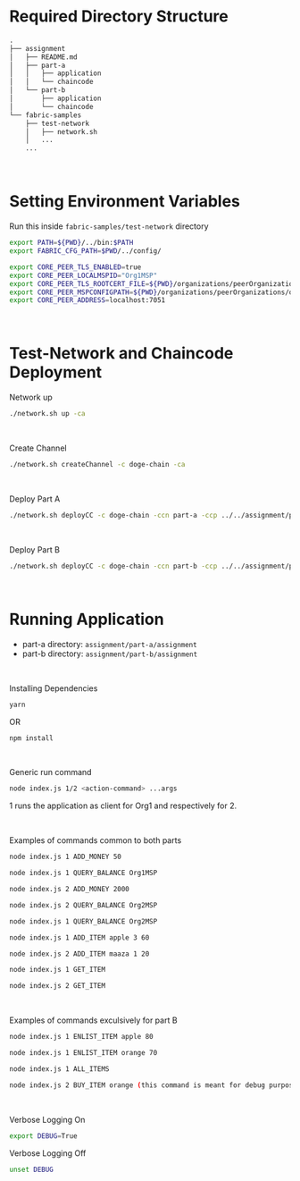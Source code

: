 # Required Directory Structure

```graphql
.
├── assignment
│   ├── README.md
│   ├── part-a
│   │   ├── application
│   │   └── chaincode
│   └── part-b
│       ├── application
│       └── chaincode
└── fabric-samples
    ├── test-network
    │   ├── network.sh
    │   ...
    ...
```

<br/>

# Setting Environment Variables

Run this inside `fabric-samples/test-network` directory

```bash
export PATH=${PWD}/../bin:$PATH
export FABRIC_CFG_PATH=$PWD/../config/

export CORE_PEER_TLS_ENABLED=true
export CORE_PEER_LOCALMSPID="Org1MSP"
export CORE_PEER_TLS_ROOTCERT_FILE=${PWD}/organizations/peerOrganizations/org1.example.com/peers/peer0.org1.example.com/tls/ca.crt
export CORE_PEER_MSPCONFIGPATH=${PWD}/organizations/peerOrganizations/org1.example.com/users/Admin@org1.example.com/msp
export CORE_PEER_ADDRESS=localhost:7051
```

<br/>

# Test-Network and Chaincode Deployment

Network up

```bash
./network.sh up -ca
```

<br/>

Create Channel

```bash
./network.sh createChannel -c doge-chain -ca
```

<br/>

Deploy Part A

```bash
./network.sh deployCC -c doge-chain -ccn part-a -ccp ../../assignment/part-a/chaincode/ -ccl javascript -cccg ../../assignment/part-a/chaincode/collections_config.json -ccep "OR('Org1MSP.peer','Org2MSP.peer')"
```

<br/>

Deploy Part B

```bash
./network.sh deployCC -c doge-chain -ccn part-b -ccp ../../assignment/part-b/chaincode/ -ccl javascript -cccg ../../assignment/part-b/chaincode/collections_config.json -ccep "OR('Org1MSP.peer','Org2MSP.peer')"
```

<br/>

# Running Application

- part-a directory: `assignment/part-a/assignment`
- part-b directory: `assignment/part-b/assignment`

<br/>

Installing Dependencies

```bash
yarn
```

OR

```bash
npm install
```

<br/>

Generic run command

```bash
node index.js 1/2 <action-command> ...args
```

1 runs the application as client for Org1 and respectively for 2.

<br/>

Examples of commands common to both parts

```bash
node index.js 1 ADD_MONEY 50

node index.js 1 QUERY_BALANCE Org1MSP

node index.js 2 ADD_MONEY 2000

node index.js 2 QUERY_BALANCE Org2MSP

node index.js 1 QUERY_BALANCE Org2MSP

node index.js 1 ADD_ITEM apple 3 60

node index.js 2 ADD_ITEM maaza 1 20

node index.js 1 GET_ITEM

node index.js 2 GET_ITEM
```

<br/>

Examples of commands exculsively for part B

```bash
node index.js 1 ENLIST_ITEM apple 80

node index.js 1 ENLIST_ITEM orange 70

node index.js 1 ALL_ITEMS

node index.js 2 BUY_ITEM orange (this command is meant for debug purposes)
```

<br/>

Verbose Logging On

```bash
export DEBUG=True
```

Verbose Logging Off

```bash
unset DEBUG
```

